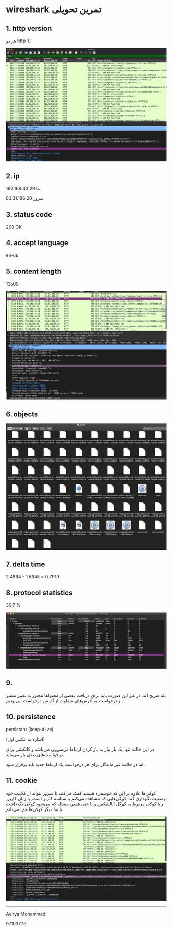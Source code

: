 # wireshark  تمرین تحویلی 

## 1. http version
هر دو 
http 1.1

![img1](http_version.png)

## 2. ip
ما
192.168.43.29

سرور
83.31.186.20

## 3. status code
200 OK

## 4. accept language
en-us

## 5. content length
13509

![img2](content_length.png)

## 6. objects

![img3](objects.png)

## 7. delta time
2.4864 - 1.6945 = 0.7919

## 8. protocol statistics
30.7 %

![img4](stat.png)

## 9. 
بله صریح اند.
در غیر این صورت باید برای دریافت بعضی از محتواها مجبور به تغییر مسیر و درخواست به آدرس‌های متفاوت از آدرس درخواست می‌بودیم
.

## 10. persistence
persistant (keep-alive)

(اشاره به عکس اول)

در این حالت تنها یک بار نیاز به باز کردن ارتباط تی‌سی‌پی می‌باشد
و کانکشن برای درخواست‌های بعدی باز می‌ماند.

اما در حالت غیر ماندگار برای هر درخواست یک ارتباط جدید باید برقرار شود
.

## 11. cookie
کوکی‌ها علاوه بر این که خوشمزه  هستند کمک می‌کنند تا 
سرور بتواند از کلاینت خود وضعیت نگهداری کند. 
کوکی‌هایی که مشاهده می‌کنم یا شناسه کاربر است٫ یا زبان کاربر٫ و یا کوکی مربوط به گوگل انالیتیکس و یا حتی همین مسئله که می‌شود کوکی نگه‌داشت یا نه! دیگر کوکی‌ها هم نمی‌دانم

![img](cookie.png)

---
Aeirya Mohammadi

97103779